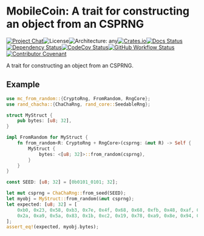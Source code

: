 # MobileCoin: A trait for constructing an object from an CSPRNG

[![Project Chat][chat-image]][chat-link]<!--
-->![License][license-image]<!--
-->![Architecture: any][arch-image]<!--
-->[![Crates.io][crate-image]][crate-link]<!--
-->[![Docs Status][docs-image]][docs-link]<!--
-->[![Dependency Status][deps-image]][deps-link]<!--
-->[![CodeCov Status][codecov-image]][codecov-link]<!--
-->[![GitHub Workflow Status][gha-image]][gha-link]<!--
-->[![Contributor Covenant][conduct-image]][conduct-link]

A trait for constructing an object from an CSPRNG.

## Example

```rust
use mc_from_random::{CryptoRng, FromRandom, RngCore};
use rand_chacha::{ChaChaRng, rand_core::SeedableRng};

struct MyStruct {
    pub bytes: [u8; 32],
}

impl FromRandom for MyStruct {
    fn from_random<R: CryptoRng + RngCore>(csprng: &mut R) -> Self {
        MyStruct {
            bytes: <[u8; 32]>::from_random(csprng),
        }
    }
}

const SEED: [u8; 32] = [0b0101_0101; 32];

let mut csprng = ChaChaRng::from_seed(SEED);
let myobj = MyStruct::from_random(&mut csprng);
let expected: [u8; 32] = [
    0xb0, 0x23, 0x58, 0xb3, 0x7e, 0x4f, 0x68, 0x68, 0xfb, 0x48, 0xaf, 0x8a, 0xb2, 0x75, 0x0b, 0x06,
    0x2a, 0xa9, 0x5a, 0x83, 0x1b, 0xc2, 0x19, 0x78, 0xa9, 0x8e, 0x94, 0x42, 0x64, 0xfa, 0x0e, 0x75
];
assert_eq!(expected, myobj.bytes);
```

[chat-image]: https://img.shields.io/discord/844353360348971068?style=flat-square
[chat-link]: https://discord.gg/mobilecoin
[license-image]: https://img.shields.io/crates/l/mc-from-random?style=flat-square
[arch-image]: https://img.shields.io/badge/arch-any-brightgreen?style=flat-square
[crate-image]: https://img.shields.io/crates/v/mc-from-random.svg?style=flat-square
[crate-link]: https://crates.io/crates/mc-from-random
[docs-image]: https://img.shields.io/docsrs/mc-from-random?style=flat-square
[docs-link]: https://docs.rs/crate/mc-from-random
[deps-image]: https://deps.rs/crate/mc-from-random/0.1.0/status.svg?style=flat-square
[deps-link]: https://deps.rs/crate/mc-from-random/0.1.0
[codecov-image]: https://img.shields.io/codecov/c/github/mobilecoinfoundation/from-random/main?style=flat-square
[codecov-link]: https://codecov.io/gh/mobilecoinfoundation/from-random
[gha-image]: https://img.shields.io/github/actions/workflow/status/mobilecoinfoundation/from-random/ci.yaml?branch=main&style=flat-square
[gha-link]: https://github.com/mobilecoinfoundation/from-random/actions/workflows/ci.yaml?query=branch%3Amain
[conduct-link]: CODE_OF_CONDUCT.md
[conduct-image]: https://img.shields.io/badge/Contributor%20Covenant-2.1-4baaaa.svg?style=flat-square
